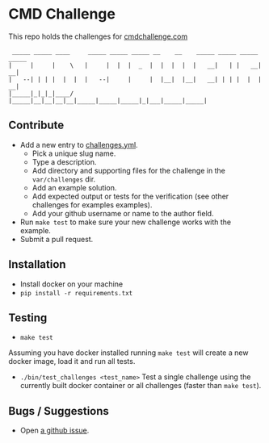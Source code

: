 # CMD Challenge

This repo holds the challenges for [cmdchallenge.com](https://cmdchallenge.com)

```
 _____ _____ ____     _____ _____ _____ __    __    _____ _____ _____ _____ 
|     |     |    \   |     |  |  |  _  |  |  |  |  |   __|   | |   __|   __|
|   --| | | |  |  |  |   --|     |     |  |__|  |__|   __| | | |  |  |   __|
|_____|_|_|_|____/   |_____|__|__|__|__|_____|_____|_____|_|___|_____|_____|
```

## Contribute

* Add a new entry to [challenges.yml](https://github.com/jarv/cmdchallenge/blob/master/challenges.yaml).
    * Pick a unique slug name.
    * Type a description.
    * Add directory and supporting files for the challenge in the `var/challenges` dir.
    * Add an example solution.
    * Add expected output or tests for the verification (see other challenges for examples examples).
    * Add your github username or name to the author field.
* Run `make test` to make sure your new challenge works with the example.
* Submit a pull request.

## Installation
* Install docker on your machine
* `pip install -r requirements.txt`

## Testing

* `make test`

Assuming you have docker installed running `make test` will create a new
docker image, load it and run all tests.

* `./bin/test_challenges <test_name>`
Test a single challenge using the currently built docker container or
all challenges (faster than `make test`).

## Bugs / Suggestions

* Open [a github issue](https://github.com/jarv/cmdline-challenges/issues).
